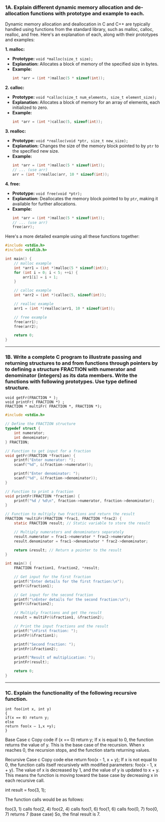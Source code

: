 ### 1A. Explain different dynamic memory allocation and de-allocation functions with prototype and example to each.

Dynamic memory allocation and deallocation in C and C++ are typically handled using functions from the standard library, such as malloc, calloc, realloc, and free. Here's an explanation of each, along with their prototypes and examples:

**1. malloc:**
   - **Prototype:** `void *malloc(size_t size);`
   - **Explanation:** Allocates a block of memory of the specified size in bytes.
   - **Example:**
     ```c
     int *arr = (int *)malloc(5 * sizeof(int));
     ```

**2. calloc:**
   - **Prototype:** `void *calloc(size_t num_elements, size_t element_size);`
   - **Explanation:** Allocates a block of memory for an array of elements, each initialized to zero.
   - **Example:**
     ```c
     int *arr = (int *)calloc(5, sizeof(int));
     ```

**3. realloc:**
   - **Prototype:** `void *realloc(void *ptr, size_t new_size);`
   - **Explanation:** Changes the size of the memory block pointed to by `ptr` to the specified new size.
   - **Example:**
     ```c
     int *arr = (int *)malloc(5 * sizeof(int));
     // ... (use arr)
     arr = (int *)realloc(arr, 10 * sizeof(int));
     ```

**4. free:**
   - **Prototype:** `void free(void *ptr);`
   - **Explanation:** Deallocates the memory block pointed to by `ptr`, making it available for further allocations.
   - **Example:**
     ```c
     int *arr = (int *)malloc(5 * sizeof(int));
     // ... (use arr)
     free(arr);
     ```

Here's a more detailed example using all these functions together:

```c
#include <stdio.h>
#include <stdlib.h>

int main() {
    // malloc example
    int *arr1 = (int *)malloc(5 * sizeof(int));
    for (int i = 0; i < 5; ++i) {
        arr1[i] = i + 1;
    }

    // calloc example
    int *arr2 = (int *)calloc(5, sizeof(int));

    // realloc example
    arr1 = (int *)realloc(arr1, 10 * sizeof(int));

    // free example
    free(arr1);
    free(arr2);

    return 0;
}
```

----

### 1B. Write a complete C program to illustrate passing and returning structures to and from functions through pointers by to defining a structure FRACTION with numerator and denominator (integers) as its data members. Write the functions with following prototypes. Use type defined structure.
```
void getFr(FRACTION * );
void printFr( FRACTION *) ;
FRACTION * multiFr( FRACTION *, FRACTION *);
```

```c
#include <stdio.h>

// Define the FRACTION structure
typedef struct {
    int numerator;
    int denominator;
} FRACTION;

// Function to get input for a fraction
void getFr(FRACTION *fraction) {
    printf("Enter numerator: ");
    scanf("%d", &(fraction->numerator));

    printf("Enter denominator: ");
    scanf("%d", &(fraction->denominator));
}

// Function to print a fraction
void printFr(FRACTION *fraction) {
    printf("%d / %d\n", fraction->numerator, fraction->denominator);
}

// Function to multiply two fractions and return the result
FRACTION *multiFr(FRACTION *frac1, FRACTION *frac2) {
    static FRACTION result; // Static variable to store the result

    // Multiply numerators and denominators separately
    result.numerator = frac1->numerator * frac2->numerator;
    result.denominator = frac1->denominator * frac2->denominator;

    return &result; // Return a pointer to the result
}

int main() {
    FRACTION fraction1, fraction2, *result;

    // Get input for the first fraction
    printf("Enter details for the first fraction:\n");
    getFr(&fraction1);

    // Get input for the second fraction
    printf("\nEnter details for the second fraction:\n");
    getFr(&fraction2);

    // Multiply fractions and get the result
    result = multiFr(&fraction1, &fraction2);

    // Print the input fractions and the result
    printf("\nFirst fraction: ");
    printFr(&fraction1);

    printf("Second fraction: ");
    printFr(&fraction2);

    printf("Result of multiplication: ");
    printFr(result);

    return 0;
}
```

---

### 1C. Explain the functionality of the following recursive function.
```
int foo(int x, int y)
{
if(x == 0) return y;
else
return foo(x – 1,x +y);
}
```
Base Case
c
Copy code
if (x == 0)
    return y;
If x is equal to 0, the function returns the value of y. This is the base case of the recursion. When x reaches 0, the recursion stops, and the function starts returning values.

Recursive Case
c
Copy code
else
    return foo(x - 1, x + y);
If x is not equal to 0, the function calls itself recursively with modified parameters: foo(x - 1, x + y). The value of x is decreased by 1, and the value of y is updated to x + y. This means the function is moving toward the base case by decreasing x in each recursive call.

int result = foo(3, 1);

The function calls would be as follows:

foo(3, 1) calls foo(2, 4)
foo(2, 4) calls foo(1, 6)
foo(1, 6) calls foo(0, 7)
foo(0, 7) returns 7 (base case)
So, the final result is 7.
